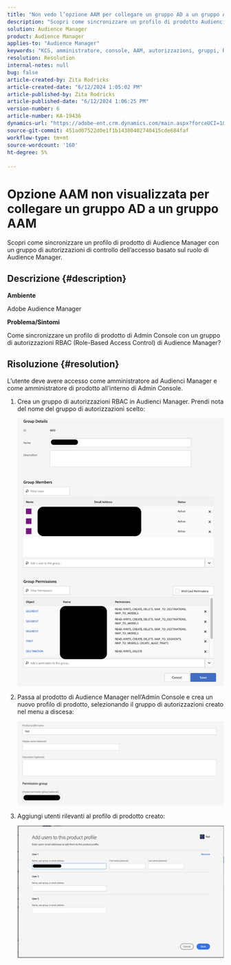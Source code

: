 ```yaml
---
title: "Non vedo l’opzione AAM per collegare un gruppo AD a un gruppo AAM"
description: "Scopri come sincronizzare un profilo di prodotto Audienci Manager con un gruppo di autorizzazioni di controllo degli accessi basato sul ruolo di Audienci Manager."
solution: Audience Manager
product: Audience Manager
applies-to: "Audience Manager"
keywords: "KCS, amministratore, console, AAM, autorizzazioni, gruppi, RBAC"
resolution: Resolution
internal-notes: null
bug: false
article-created-by: Zita Rodricks
article-created-date: "6/12/2024 1:05:02 PM"
article-published-by: Zita Rodricks
article-published-date: "6/12/2024 1:06:25 PM"
version-number: 6
article-number: KA-19436
dynamics-url: "https://adobe-ent.crm.dynamics.com/main.aspx?forceUCI=1&pagetype=entityrecord&etn=knowledgearticle&id=e69aae5d-bc28-ef11-840b-000d3a372703"
source-git-commit: 451ad07522d0e1f1b14380402740415cde684faf
workflow-type: tm+mt
source-wordcount: '160'
ht-degree: 5%

---
```


# Opzione AAM non visualizzata per collegare un gruppo AD a un gruppo AAM


Scopri come sincronizzare un profilo di prodotto di Audience Manager con un gruppo di autorizzazioni di controllo dell’accesso basato sul ruolo di Audience Manager.

## Descrizione {#description}


<b>Ambiente</b>

Adobe Audience Manager



<b>Problema/Sintomi</b>

Come sincronizzare un profilo di prodotto di Admin Console con un gruppo di autorizzazioni RBAC (Role-Based Access Control) di Audience Manager?


## Risoluzione {#resolution}


L’utente deve avere accesso come amministratore ad Audienci Manager e come amministratore di prodotto all’interno di Admin Console.

1. Crea un gruppo di autorizzazioni RBAC in Audienci Manager. Prendi nota del nome del gruppo di autorizzazioni scelto:



   ![](assets/5a5b40de-a9cf-ec11-a7b5-00224809c196.png)
2. Passa al prodotto di Audience Manager nell’Admin Console e crea un nuovo profilo di prodotto, selezionando il gruppo di autorizzazioni creato nel menu a discesa:



   ![](assets/2689da02-aacf-ec11-a7b5-00224809c196.png)
3. Aggiungi utenti rilevanti al profilo di prodotto creato:



   ![](assets/6a896e46-aacf-ec11-a7b5-00224809c196.png)



